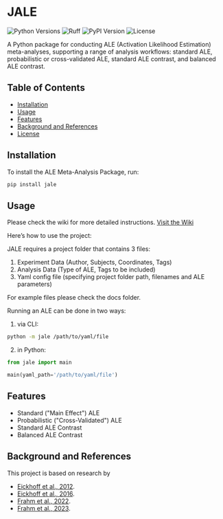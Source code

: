 # JALE

![Python Versions](https://img.shields.io/badge/python-%3E%3D3.8-blue)
![Ruff](https://img.shields.io/badge/code%20style-Ruff-blueviolet)
![PyPI Version](https://img.shields.io/pypi/v/jale.svg)
![License](https://img.shields.io/github/license/LenFrahm/JALE.svg)

A Python package for conducting ALE (Activation Likelihood Estimation) meta-analyses, supporting a range of analysis workflows: standard ALE, probabilistic or cross-validated ALE, standard ALE contrast, and balanced ALE contrast.

## Table of Contents
- [Installation](#installation)
- [Usage](#usage)
- [Features](#features)
- [Background and References](#background-and-references)
- [License](#license)

## Installation

To install the ALE Meta-Analysis Package, run:

```bash
pip install jale
```
## Usage

Please check the wiki for more detailed instructions. [Visit the Wiki](https://github.com/LenFrahm/JALE/wiki)

Here’s how to use the project:

JALE requires a project folder that contains 3 files:
1. Experiment Data (Author, Subjects, Coordinates, Tags)
2. Analysis Data (Type of ALE, Tags to be included)
3. Yaml config file (specifying project folder path, filenames and ALE parameters)

For example files please check the docs folder.

Running an ALE can be done in two ways:

1. via CLI: 

```bash
python -m jale /path/to/yaml/file
```

2. in Python:

```python
from jale import main

main(yaml_path='/path/to/yaml/file')
```

## Features

- Standard ("Main Effect") ALE
- Probabilistic ("Cross-Validated") ALE
- Standard ALE Contrast
- Balanced ALE Contrast

## Background and References

This project is based on research by 
- [Eickhoff et al., 2012](https://doi.org/10.1016/j.neuroimage.2011.09.017).
- [Eickhoff et al., 2016](https://doi.org/10.1016/j.neuroimage.2016.04.072).
- [Frahm et al., 2022](https://doi.org/10.1002/hbm.25898).
- [Frahm et al., 2023](https://doi.org/10.1016/j.neuroimage.2023.120383).
